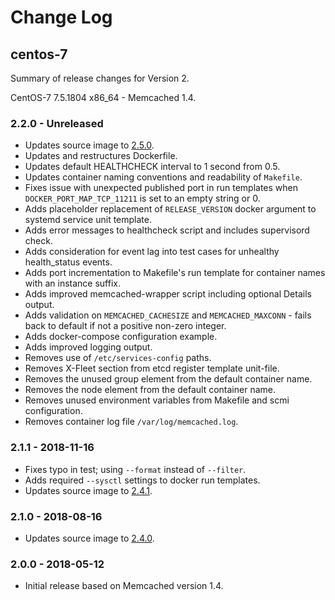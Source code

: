 # Change Log

## centos-7

Summary of release changes for Version 2.

CentOS-7 7.5.1804 x86_64 - Memcached 1.4.

### 2.2.0 - Unreleased

- Updates source image to [2.5.0](https://github.com/jdeathe/centos-ssh/releases/tag/2.5.0).
- Updates and restructures Dockerfile.
- Updates default HEALTHCHECK interval to 1 second from 0.5.
- Updates container naming conventions and readability of `Makefile`.
- Fixes issue with unexpected published port in run templates when `DOCKER_PORT_MAP_TCP_11211` is set to an empty string or 0.
- Adds placeholder replacement of `RELEASE_VERSION` docker argument to systemd service unit template.
- Adds error messages to healthcheck script and includes supervisord check.
- Adds consideration for event lag into test cases for unhealthy health_status events.
- Adds port incrementation to Makefile's run template for container names with an instance suffix.
- Adds improved memcached-wrapper script including optional Details output.
- Adds validation on `MEMCACHED_CACHESIZE` and `MEMCACHED_MAXCONN` - fails back to default if not a positive non-zero integer.
- Adds docker-compose configuration example.
- Adds improved logging output.
- Removes use of `/etc/services-config` paths.
- Removes X-Fleet section from etcd register template unit-file.
- Removes the unused group element from the default container name.
- Removes the node element from the default container name.
- Removes unused environment variables from Makefile and scmi configuration.
- Removes container log file `/var/log/memcached.log`.

### 2.1.1 - 2018-11-16

- Fixes typo in test; using `--format` instead of `--filter`.
- Adds required `--sysctl` settings to docker run templates.
- Updates source image to [2.4.1](https://github.com/jdeathe/centos-ssh/releases/tag/2.4.1).

### 2.1.0 - 2018-08-16

- Updates source image to [2.4.0](https://github.com/jdeathe/centos-ssh/releases/tag/2.4.0).

### 2.0.0 - 2018-05-12

- Initial release based on Memcached version 1.4.

